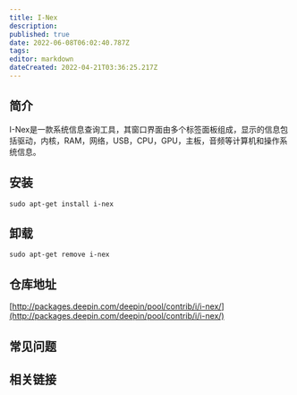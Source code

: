 ```yaml
---
title: I-Nex
description: 
published: true
date: 2022-06-08T06:02:40.787Z
tags: 
editor: markdown
dateCreated: 2022-04-21T03:36:25.217Z
---
```


## 简介

I-Nex是一款系统信息查询工具，其窗口界面由多个标签面板组成，显示的信息包括驱动，内核，RAM，网络，USB，CPU，GPU，主板，音频等计算机和操作系统信息。

## 安装

`sudo apt-get install i-nex`

## 卸载

`sudo apt-get remove i-nex`

## 仓库地址

[http://packages.deepin.com/deepin/pool/contrib/i/i-nex/](http://packages.deepin.com/deepin/pool/contrib/i/i-nex/)

## 常见问题

## 相关链接
